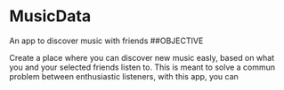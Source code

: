 # MusicData
An app to discover music with friends
##OBJECTIVE

Create a place where you can discover new music easly, based on what you and your selected friends listen to.
This is meant to solve a commun problem between enthusiastic listeners, with this app, you can 
